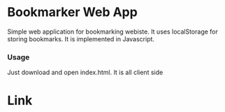 # Bookmarker Web App

Simple web application for bookmarking webiste. It uses localStorage for storing bookmarks. It is implemented in Javascript. 

### Usage
Just download and open index.html. It is all client side
# Link

